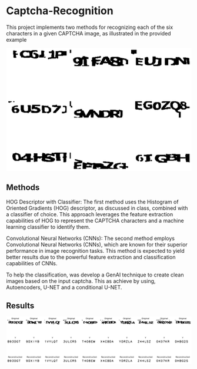 # Captcha-Recognition
This project implements two methods for recognizing each of the six characters in a given CAPTCHA image, as illustrated in the provided example

![Alt text](dados/example.png)


## Methods
HOG Descriptor with Classifier: The first method uses the Histogram of Oriented Gradients (HOG) descriptor, as discussed in class, combined with a classifier of choice. This approach leverages the feature extraction capabilities of HOG to represent the CAPTCHA characters and a machine learning classifier to identify them.

Convolutional Neural Networks (CNNs): The second method employs Convolutional Neural Networks (CNNs), which are known for their superior performance in image recognition tasks. This method is expected to yield better results due to the powerful feature extraction and classification capabilities of CNNs.

To help the classification, was develop a GenAI technique to create clean images based on the input captcha. This as achieve by using, Autoencoders, U-NET and a conditional U-NET. 

## Results

![Alt text](dados/output.png)